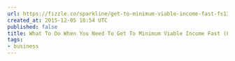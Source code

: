 ```yaml
---
url: https://fizzle.co/sparkline/get-to-minimum-viable-income-fast-fs139
created_at: 2015-12-05 18:54 UTC
published: false
title: What To Do When You Need To Get To Minimum Viable Income Fast (FS139)
tags:
- business
---
```



